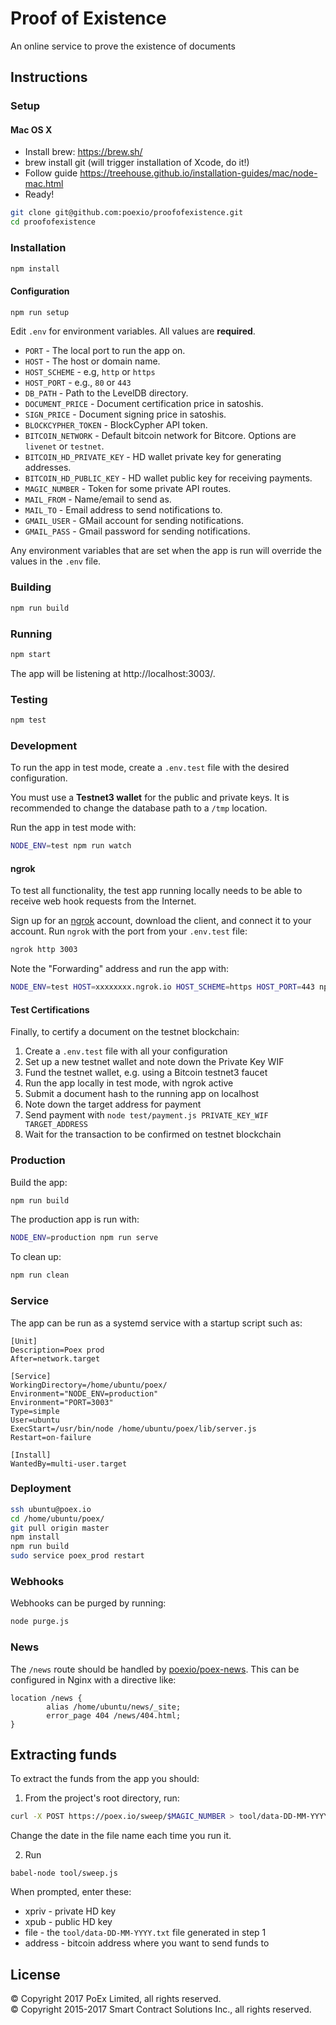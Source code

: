 # Proof of Existence

An online service to prove the existence of documents

## Instructions

### Setup

#### Mac OS X

- Install brew: https://brew.sh/
- brew install git (will trigger installation of Xcode, do it!)
- Follow guide https://treehouse.github.io/installation-guides/mac/node-mac.html
- Ready!

```sh
git clone git@github.com:poexio/proofofexistence.git
cd proofofexistence
```

### Installation

```sh
npm install
```

#### Configuration

```sh
npm run setup
```

Edit `.env` for environment variables. All values are **required**.

* `PORT` - The local port to run the app on.
* `HOST` - The host or domain name.
* `HOST_SCHEME` - e.g, `http` or `https`
* `HOST_PORT` - e.g., `80` or `443`
* `DB_PATH` - Path to the LevelDB directory.
* `DOCUMENT_PRICE` - Document certification price in satoshis.
* `SIGN_PRICE` - Document signing price in satoshis.
* `BLOCKCYPHER_TOKEN` - BlockCypher API token.
* `BITCOIN_NETWORK` - Default bitcoin network for Bitcore. Options are `livenet`
  or `testnet`.
* `BITCOIN_HD_PRIVATE_KEY` - HD wallet private key for generating addresses.
* `BITCOIN_HD_PUBLIC_KEY` - HD wallet public key for receiving payments.
* `MAGIC_NUMBER` - Token for some private API routes.
* `MAIL_FROM` - Name/email to send as.
* `MAIL_TO` - Email address to send notifications to.
* `GMAIL_USER` - GMail account for sending notifications.
* `GMAIL_PASS` - Gmail password for sending notifications.

Any environment variables that are set when the app is run will override the
values in the `.env` file.

### Building

```sh
npm run build
```

### Running

```sh
npm start
```

The app will be listening at http://localhost:3003/.

### Testing

```sh
npm test
```

### Development

To run the app in test mode, create a `.env.test` file with the desired
configuration.

You must use a **Testnet3 wallet** for the public and private keys. It is
recommended to change the database path to a `/tmp` location.

Run the app in test mode with:

```sh
NODE_ENV=test npm run watch
```

#### ngrok

To test all functionality, the test app running locally needs to be able to
receive web hook requests from the Internet.

Sign up for an [ngrok](https://ngrok.com) account, download the client, and
connect it to your account. Run `ngrok` with the port from your `.env.test`
file:

```sh
ngrok http 3003
```

Note the "Forwarding" address and run the app with:

```sh
NODE_ENV=test HOST=xxxxxxxx.ngrok.io HOST_SCHEME=https HOST_PORT=443 npm run watch
```

#### Test Certifications

Finally, to certify a document on the testnet blockchain:

1. Create a `.env.test` file with all your configuration
1. Set up a new testnet wallet and note down the Private Key WIF
1. Fund the testnet wallet, e.g. using a Bitcoin testnet3 faucet
1. Run the app locally in test mode, with ngrok active
1. Submit a document hash to the running app on localhost
1. Note down the target address for payment
1. Send payment with `node test/payment.js PRIVATE_KEY_WIF TARGET_ADDRESS`
1. Wait for the transaction to be confirmed on testnet blockchain

### Production

Build the app:

```sh
npm run build
```

The production app is run with:

```sh
NODE_ENV=production npm run serve
```

To clean up:

```sh
npm run clean
```

### Service

The app can be run as a systemd service with a startup script such as:

```
[Unit]
Description=Poex prod
After=network.target

[Service]
WorkingDirectory=/home/ubuntu/poex/
Environment="NODE_ENV=production"
Environment="PORT=3003"
Type=simple
User=ubuntu
ExecStart=/usr/bin/node /home/ubuntu/poex/lib/server.js
Restart=on-failure

[Install]
WantedBy=multi-user.target
```

### Deployment

```sh
ssh ubuntu@poex.io
cd /home/ubuntu/poex/
git pull origin master
npm install
npm run build
sudo service poex_prod restart
```

### Webhooks

Webhooks can be purged by running:

```sh
node purge.js
```

### News

The `/news` route should be handled by [poexio/poex-news]. This can be
configured in Nginx with a directive like:

```
location /news {
        alias /home/ubuntu/news/_site;
        error_page 404 /news/404.html;
}
```

## Extracting funds

To extract the funds from the app you should:

1. From the project's root directory, run:

  ```sh
  curl -X POST https://poex.io/sweep/$MAGIC_NUMBER > tool/data-DD-MM-YYYY.txt
  ```

Change the date in the file name each time you run it.

2. Run

  ```
  babel-node tool/sweep.js
  ```

When prompted, enter these:

* xpriv - private HD key
* xpub - public HD key
* file - the `tool/data-DD-MM-YYYY.txt` file generated in step 1
* address - bitcoin address where you want to send funds to

## License

© Copyright 2017 PoEx Limited, all rights reserved.<br />
© Copyright 2015-2017 Smart Contract Solutions Inc., all rights reserved.

[poexio/poex-news]: https://github.com/poexio/poex-news

